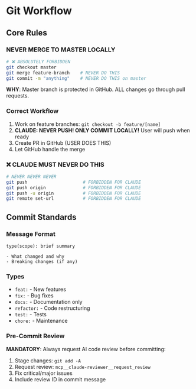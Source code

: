 # Git Workflow

## Core Rules

### NEVER MERGE TO MASTER LOCALLY
```bash
# ❌ ABSOLUTELY FORBIDDEN
git checkout master
git merge feature-branch    # NEVER DO THIS
git commit -m "anything"    # NEVER DO THIS on master
```

**WHY**: Master branch is protected in GitHub. ALL changes go through pull requests.

### Correct Workflow
1. Work on feature branches: `git checkout -b feature/[name]`
2. **CLAUDE: NEVER PUSH! ONLY COMMIT LOCALLY!** User will push when ready
3. Create PR in GitHub (USER DOES THIS)
4. Let GitHub handle the merge

### ❌ CLAUDE MUST NEVER DO THIS
```bash
# NEVER NEVER NEVER
git push                     # FORBIDDEN FOR CLAUDE
git push origin              # FORBIDDEN FOR CLAUDE  
git push -u origin           # FORBIDDEN FOR CLAUDE
git remote set-url           # FORBIDDEN FOR CLAUDE
```

## Commit Standards

### Message Format
```
type(scope): brief summary

- What changed and why
- Breaking changes (if any)
```

### Types
- `feat:` - New features
- `fix:` - Bug fixes
- `docs:` - Documentation only
- `refactor:` - Code restructuring
- `test:` - Tests
- `chore:` - Maintenance

### Pre-Commit Review
**MANDATORY**: Always request AI code review before committing:
1. Stage changes: `git add -A`
2. Request review: `mcp__claude-reviewer__request_review`
3. Fix critical/major issues
4. Include review ID in commit message